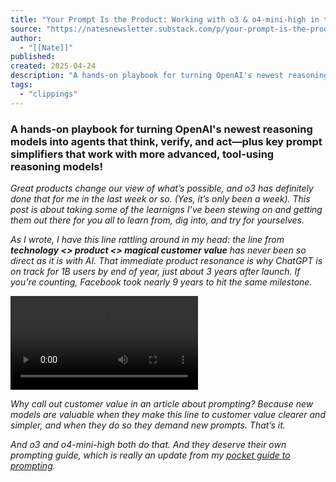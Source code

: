 ```yaml
---
title: "Your Prompt Is the Product: Working with o3 & o4-mini-high in the Agentic Era"
source: "https://natesnewsletter.substack.com/p/your-prompt-is-the-product-working?publication_id=1373231&post_id=162009941&isFreemail=true&r=7br8e&triedRedirect=true"
author:
  - "[[Nate]]"
published:
created: 2025-04-24
description: "A hands-on playbook for turning OpenAI's newest reasoning models into agents that think, verify, and act—plus key prompt simplifiers that work with more advanced, tool-using reasoning models!"
tags:
  - "clippings"
---
```

### A hands-on playbook for turning OpenAI's newest reasoning models into agents that think, verify, and act—plus key prompt simplifiers that work with more advanced, tool-using reasoning models!

*Great products change our view of what’s possible, and o3 has definitely done that for me in the last week or so. (Yes, it’s only been a week). This post is about taking some of the learnigns I’ve been stewing on and getting them out there for you all to learn from, dig into, and try for yourselves.*

*As I wrote, I have this line rattling around in my head: the line from **technology <> product <> magical customer value** has never been so direct as it is with AI. That immediate product resonance is why ChatGPT is on track for 1B users by end of year, just about 3 years after launch. If you’re counting, Facebook took nearly 9 years to hit the same milestone.*

<video src="blob:https://natesnewsletter.substack.com/713312eb-1213-49d2-bbb5-0ee606c20600"></video>

*Why call out customer value in an article about prompting? Because new models are valuable when they make this line to customer value clearer and simpler, and when they do so they demand new prompts. That’s it.*

*And o3 and o4-mini-high both do that. And they deserve their own prompting guide, which is really an update from my [pocket guide to prompting](https://natesnewsletter.substack.com/p/your-pocket-guide-to-prompt-engineering).*